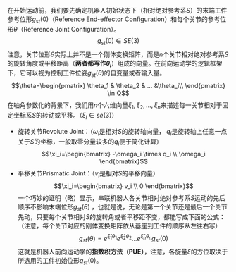 在开始运动前，我们要先确定机器人初始状态下（相对绝对参考系$S$）的末端工件参考位形$g_{st}(0)$（Reference End-effector Configuration）和每个关节的参考位形$\theta$（Reference Joint Configuration）。
$$g_{st}(0) \in SE(3)$$
注意，关节位形$\theta$实际上并不是一个刚体变换矩阵，而是$n$个关节相对绝对参考系$S$的旋转角度或平移距离（**两者都写作$\theta_i$**）组成的向量。在前向运动学的逻辑框架下，它可以视为控制工件位姿$g_{st}(\theta)$的自变量或者输入量。
$$\theta=\begin{pmatrix}
\theta_1 & \theta_2 & ... &\theta_i\\ 
\end{pmatrix} \in Q$$
在轴角参数化的背景下，我们用$n$个六维向量$\xi_1, \xi_2, ..., \xi_n$来描述每一关节相对于固定坐标系$S$的转动或平移。（$\xi_i \in se(3)$）

+ 旋转关节Revolute Joint：（$\omega_i$是相对$S$的旋转轴向量， $q_i$是旋转轴上任意一点关于$S$的坐标，一般取零分量较多的$q_i$便于简化计算）
$$\xi_i=\begin{bmatrix}
-\omega_i \times q_i \\ 
\omega_i 
\end{bmatrix}$$
+ 平移关节Prismatic Joint：（$v_i$是相对$S$的平移向量）
$$\xi_i=\begin{bmatrix}
v_i \\ 
0 
\end{bmatrix}$$
一个巧妙的证明（略）显示，串联机器人各关节相对绝对参考系$S$运动的先后顺序不影响末端位形$g_{st}(\theta)$ ，也就是说，无论是第一个关节还是最后一个关节先动，只要每个关节相对$S$的旋转角或者平移距不变，都能写成下面的公式：（注意，每个关节对应的刚体变换矩阵依从基座到工件的顺序从左往右写）
$$g_{st}(\theta)=e^{\hat\xi_1 \theta_1}e^{\hat\xi_2 \theta_2}...e^{\hat\xi_n \theta_n}g_{st}(0)$$
这就是机器人前向运动学的**指数积方法（PUE）**，注意，各旋量$\xi$的方位取决于所选用的工件初始位形$g_{st}(0)$。